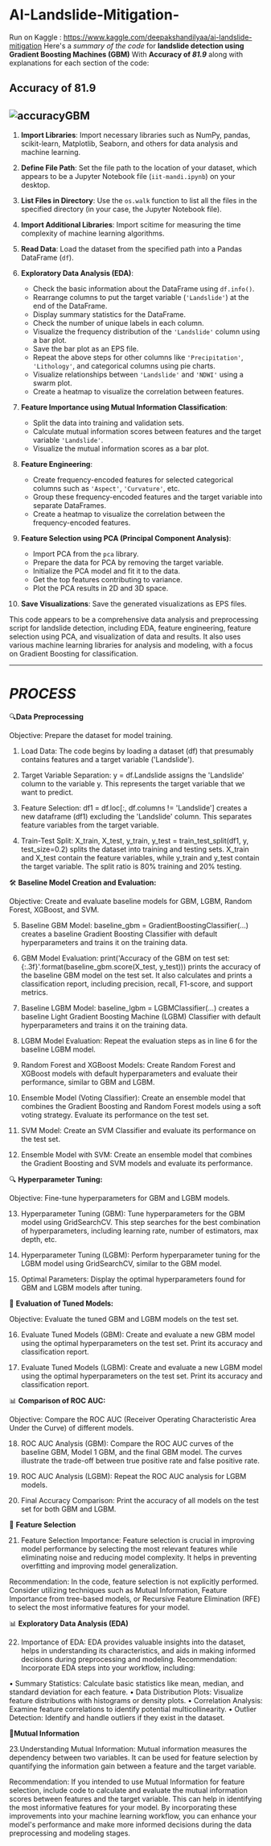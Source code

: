 # AI-Landslide-Mitigation- 
Run on Kaggle : https://www.kaggle.com/deepakshandilyaa/ai-landslide-mitigation
Here's a *summary of the code* for **landslide detection using Gradient Boosting Machines (GBM)** With **Accuracy of *81.9*** along with explanations for each section of the code:

## Accuracy of 81.9
![accuracyGBM](https://github.com/Deepakshandilya/AI-Landslide-Mitigation-/assets/103075634/a60d271c-95c1-4551-9e92-0b8243041918)
-------------------------------------------------------------------------------------------------------------------------------------------------------------------------------------------------------------------
1. **Import Libraries**: Import necessary libraries such as NumPy, pandas, scikit-learn, Matplotlib, Seaborn, and others for data analysis and machine learning.

2. **Define File Path**: Set the file path to the location of your dataset, which appears to be a Jupyter Notebook file (`iit-mandi.ipynb`) on your desktop.

3. **List Files in Directory**: Use the `os.walk` function to list all the files in the specified directory (in your case, the Jupyter Notebook file).

4. **Import Additional Libraries**: Import scitime for measuring the time complexity of machine learning algorithms.

5. **Read Data**: Load the dataset from the specified path into a Pandas DataFrame (`df`).

6. **Exploratory Data Analysis (EDA)**:
   - Check the basic information about the DataFrame using `df.info()`.
   - Rearrange columns to put the target variable (`'Landslide'`) at the end of the DataFrame.
   - Display summary statistics for the DataFrame.
   - Check the number of unique labels in each column.
   - Visualize the frequency distribution of the `'Landslide'` column using a bar plot.
   - Save the bar plot as an EPS file.
   - Repeat the above steps for other columns like `'Precipitation'`, `'Lithology'`, and categorical columns using pie charts.
   - Visualize relationships between `'Landslide'` and `'NDWI'` using a swarm plot.
   - Create a heatmap to visualize the correlation between features.

7. **Feature Importance using Mutual Information Classification**:
   - Split the data into training and validation sets.
   - Calculate mutual information scores between features and the target variable `'Landslide'`.
   - Visualize the mutual information scores as a bar plot.

8. **Feature Engineering**:
   - Create frequency-encoded features for selected categorical columns such as `'Aspect'`, `'Curvature'`, etc.
   - Group these frequency-encoded features and the target variable into separate DataFrames.
   - Create a heatmap to visualize the correlation between the frequency-encoded features.

9. **Feature Selection using PCA (Principal Component Analysis)**:
   - Import PCA from the `pca` library.
   - Prepare the data for PCA by removing the target variable.
   - Initialize the PCA model and fit it to the data.
   - Get the top features contributing to variance.
   - Plot the PCA results in 2D and 3D space.

10. **Save Visualizations**: Save the generated visualizations as EPS files.

This code appears to be a comprehensive data analysis and preprocessing script for landslide detection, including EDA, feature engineering, feature selection using PCA, and visualization of data and results. It also uses various machine learning libraries for analysis and modeling, with a focus on Gradient Boosting for classification.

--------------------------------------------------------------------------------------------------------------------------------------------------------------------------------------------------------------------
# ***PROCESS***

🔍**Data Preprocessing**

Objective: Prepare the dataset for model training.
1.	Load Data: The code begins by loading a dataset (df) that presumably contains features and a target variable ('Landslide').

2.	Target Variable Separation: y = df.Landslide assigns the 'Landslide' column to the variable y. This represents the target variable that we want to predict.

3.	Feature Selection: df1 = df.loc[:, df.columns != 'Landslide'] creates a new dataframe (df1) excluding the 'Landslide' column. This separates feature variables from the target variable.

4.	Train-Test Split: X_train, X_test, y_train, y_test = train_test_split(df1, y, test_size=0.2) splits the dataset into training and testing sets. X_train and X_test contain the feature variables, while y_train and y_test contain the target variable. The split ratio is 80% training and 20% testing.

🛠️ **Baseline Model Creation and Evaluation:**

Objective: Create and evaluate baseline models for GBM, LGBM, Random Forest, XGBoost, and SVM.

5.	Baseline GBM Model: baseline_gbm = GradientBoostingClassifier(...) creates a baseline Gradient Boosting Classifier with default hyperparameters and trains it on the training data.

6.	GBM Model Evaluation: print('Accuracy of the GBM on test set: {:.3f}'.format(baseline_gbm.score(X_test, y_test))) prints the accuracy of the baseline GBM model on the test set. It also calculates and prints
   a classification report, including precision, recall, F1-score, and support metrics.

8.	Baseline LGBM Model: baseline_lgbm = LGBMClassifier(...) creates a baseline Light Gradient Boosting Machine (LGBM) Classifier with default hyperparameters and trains it on the training data.

9.	LGBM Model Evaluation: Repeat the evaluation steps as in line 6 for the baseline LGBM model.

10.	Random Forest and XGBoost Models: Create Random Forest and XGBoost models with default hyperparameters and evaluate their performance, similar to GBM and LGBM.

11.	Ensemble Model (Voting Classifier): Create an ensemble model that combines the Gradient Boosting and Random Forest models using a soft voting strategy. Evaluate its performance on the test set.

12.	SVM Model: Create an SVM Classifier and evaluate its performance on the test set.

13.	Ensemble Model with SVM: Create an ensemble model that combines the Gradient Boosting and SVM models and evaluate its performance.


🔍 **Hyperparameter Tuning:**

Objective: Fine-tune hyperparameters for GBM and LGBM models.

13.	Hyperparameter Tuning (GBM): Tune hyperparameters for the GBM model using GridSearchCV. This step searches for the best combination of hyperparameters, including learning rate, number of estimators, max depth, etc.

14.	Hyperparameter Tuning (LGBM): Perform hyperparameter tuning for the LGBM model using GridSearchCV, similar to the GBM model.

15.	Optimal Parameters: Display the optimal hyperparameters found for GBM and LGBM models after tuning.


🔬 **Evaluation of Tuned Models:**

Objective: Evaluate the tuned GBM and LGBM models on the test set.

16.	Evaluate Tuned Models (GBM): Create and evaluate a new GBM model using the optimal hyperparameters on the test set. Print its accuracy and classification report.

17.	Evaluate Tuned Models (LGBM): Create and evaluate a new LGBM model using the optimal hyperparameters on the test set. Print its accuracy and classification report.


📊 **Comparison of ROC AUC:**

Objective: Compare the ROC AUC (Receiver Operating Characteristic Area Under the Curve) of different models.

18.	ROC AUC Analysis (GBM): Compare the ROC AUC curves of the baseline GBM, Model 1 GBM, and the final GBM model. The curves illustrate the trade-off between true positive rate and false positive rate.

19.	ROC AUC Analysis (LGBM): Repeat the ROC AUC analysis for LGBM models.

20.	Final Accuracy Comparison: Print the accuracy of all models on the test set for both GBM and LGBM.


🧐 **Feature Selection**

21. Feature Selection Importance: Feature selection is crucial in improving model performance by selecting the most relevant features while eliminating noise and reducing model complexity. It helps in preventing overfitting and improving model generalization.

Recommendation: In the code, feature selection is not explicitly performed. Consider utilizing techniques such as Mutual Information, Feature Importance from tree-based models, or Recursive Feature Elimination (RFE) to select the most informative features for your model.

 
 📊 **Exploratory Data Analysis (EDA)**

22. Importance of EDA: EDA provides valuable insights into the dataset, helps in understanding its characteristics, and aids in making informed decisions during preprocessing and modeling.
    Recommendation: Incorporate EDA steps into your workflow, including:
    
•	Summary Statistics: Calculate basic statistics like mean, median, and standard deviation for each feature.
•	Data Distribution Plots: Visualize feature distributions with histograms or density plots.
•	Correlation Analysis: Examine feature correlations to identify potential multicollinearity.
•	Outlier Detection: Identify and handle outliers if they exist in the dataset.


🔄**Mutual Information**

23.Understanding Mutual Information: Mutual information measures the dependency between two variables. It can be used for feature selection by quantifying the information gain between a feature and the target variable.

Recommendation: If you intended to use Mutual Information for feature selection, include code to calculate and evaluate the mutual information scores between features and the target variable. This can help in identifying the most informative features for your model.
By incorporating these improvements into your machine learning workflow, you can enhance your model's performance and make more informed decisions during the data preprocessing and modeling stages.


